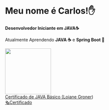 <h1 align= left>Meu nome é Carlos!✋</h1>

<p><strong>Desenvolvedor Iniciante em JAVA☕</strong></p>

<p>Atualmente Aprendendo <strong>JAVA ☕</strong> e <strong>Spring Boot 🍃</strong></p>

<div width="100%" align="left">
  <a href="https://github.com/CarlosCipreste">
  <img height="150em" src="https://github-readme-stats.vercel.app/api/top-langs/?username=CarlosCipreste&layout=donut&theme=dark"/>
</div>

<div>
  Certificado de JAVA Básico (<a href="https://github.com/loiane" target="_blank">Loiane Groner</a>)  
  <br><a href="https://loiane.training/certificado/Ww2YQ7upFUBql6AIy1py">🗞️Certificado</a>
</div>
